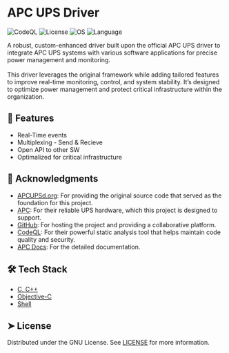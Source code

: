 # APC UPS Driver 

![CodeQL](https://github.com/astrixgame/apc-ups-driver/actions/workflows/codeql.yml/badge.svg)
![License](https://img.shields.io/badge/License-GNU-blue)
![OS](https://img.shields.io/badge/OS-Linux,_Windows,_Mac-LightGreen)
![Language](https://img.shields.io/badge/Lang-C,_C++-blue)

A robust, custom-enhanced driver built upon the official APC UPS driver to integrate APC UPS systems with various software applications for precise power management and monitoring. <br><br> This driver leverages the original framework while adding tailored features to improve real-time monitoring, control, and system stability. It’s designed to optimize power management and protect critical infrastructure within the organization.


## 🧐 Features    
- Real-Time events
- Multiplexing - Send & Recieve
- Open API to other SW
- Optimalized for critical infrastructure
        


## 🙇 Acknowledgments
- [APCUPSd.org](https://www.apcups.org): For providing the original source code that served as the foundation for this project.
- [APC](https://www.apc.com): For their reliable UPS hardware, which this project is designed to support.
- [GitHub](https://github.com): For hosting the project and providing a collaborative platform.
- [CodeQL](https://securitylab.github.com/tools/codeql): For their powerful static analysis tool that helps maintain code quality and security.
- [APC Docs](https://www.apc.com/us/en/support/resources/technical-documentation/): For the detailed documentation.


## 🛠️ Tech Stack
- [C, C++](https://en.wikipedia.org/wiki/C%2B%2B)
- [Objective-C](https://en.wikipedia.org/wiki/Objective-C)
- [Shell](https://en.wikipedia.org/wiki/Unix_shell)


## ➤ License
Distributed under the GNU License. See [LICENSE](LICENSE) for more information.
